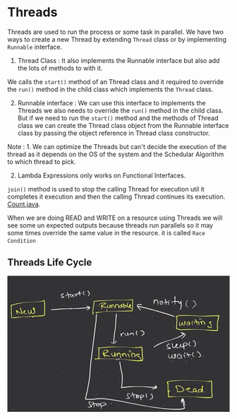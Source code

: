 # Threads

Threads are used to run the process or some task in parallel.
We have two ways to create a new Thread by extending `Thread` class or by implementing `Runnable` interface.

1. Thread Class : It also implements the Runnable interface but also add the lots of methods to with it.

We calls the `start()` method of an Thread class and it required to override the `run()` method in the child class which implements the `Thread` class.

2. Runnable interface : We can use this interface to implements the Threads we also needs to override the `run()` method in the child class.
But if we need to run the `start()` method and the methods of Thread class we can create the Thread class object from the Runnable interface class by passing the object reference in Thread class constructor.

Note : 1. We can optimize the Threads but can't decide the execution of the thread as it depends on the OS of the system and the Schedular Algorithm to which thread to pick.

2. Lambda Expressions only works on Functional Interfaces.

`join()` method is used to stop the calling Thread for execution util it completes it execution and then the calling Thread continues its execution.
[Count.java](./Count.java).

When we are doing READ and WRITE on a resource using Threads we will see some un expected outputs because threads run parallels so it may some times override the same value in the resource.
it is called `Race Condition`

## Threads Life Cycle
![Threads](image.png)